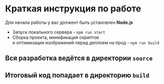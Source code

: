 # Краткая инструкция по работе
Для начала работы у вас должент быть установлен **Node.js**
- Запуск локального сервера - `npm run start`
- Сборка проекта, минификация скриптов <br>
и оптимизация изображений перед деплоем на прод - `npm run build`

## Вся разработка ведётся в директории `source`
## Итоговый код попадает в директорию `build`

